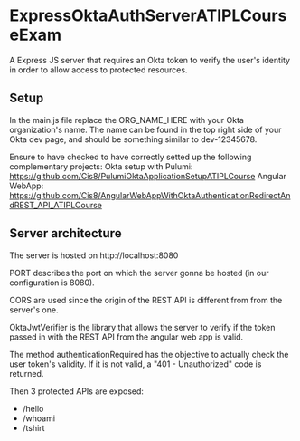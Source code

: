 # ExpressOktaAuthServerATIPLCourseExam
A Express JS server that requires an Okta token to verify the user's identity in order to allow access to protected resources.

## Setup
In the main.js file replace the ORG_NAME_HERE with your Okta organization's name. The name can be found in the top right side of your Okta dev page, and should be something similar to dev-12345678.

Ensure to have checked to have correctly setted up the following complementary projects:
Okta setup with Pulumi: https://github.com/Cis8/PulumiOktaApplicationSetupATIPLCourse
Angular WebApp: https://github.com/Cis8/AngularWebAppWithOktaAuthenticationRedirectAndREST_API_ATIPLCourse


## Server architecture
The server is hosted on http://localhost:8080

PORT describes the port on which the server gonna be hosted (in our configuration is 8080).

CORS are used since the origin of the REST API is different from from the server's one.

OktaJwtVerifier is the library that allows the server to verify if the token passed in with the REST API from the angular web app is valid.

The method authenticationRequired has the objective to actually check the user token's validity. If it is not valid, a "401 - Unauthorized" code is returned.

Then 3 protected APIs are exposed:
- /hello
- /whoami
- /tshirt

